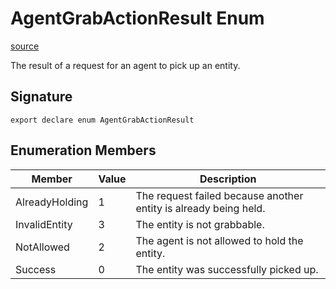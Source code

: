 # AgentGrabActionResult Enum

[source](https://developers.meta.com/horizon-worlds/reference/2.0.0/avatar_ai_agent_agentgrabactionresult)

The result of a request for an agent to pick up an entity.

## Signature

```
export declare enum AgentGrabActionResult
```

## Enumeration Members

| Member | Value | Description |
| --- | --- | --- |
| AlreadyHolding | 1 | The request failed because another entity is already being held. |
| InvalidEntity | 3 | The entity is not grabbable. |
| NotAllowed | 2 | The agent is not allowed to hold the entity. |
| Success | 0 | The entity was successfully picked up. |